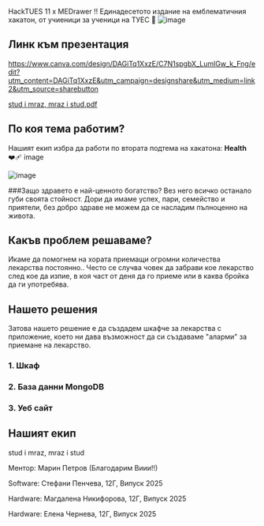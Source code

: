 HackTUES 11 x MEDrawer !!
Единадесетото издание на емблематичния хакатон, от учиеници за ученици на ТУЕС 💓
![image](https://github.com/user-attachments/assets/c5d06abc-1f9b-4b9d-a303-0b356c4ee6e4)


## Линк към презентация
https://www.canva.com/design/DAGiTq1XxzE/C7N1spgbX_LumlGw_k_Fng/edit?utm_content=DAGiTq1XxzE&utm_campaign=designshare&utm_medium=link2&utm_source=sharebutton

[stud i mraz, mraz i stud.pdf](https://github.com/user-attachments/files/19398436/stud.i.mraz.mraz.i.stud.pdf)

## По коя тема работим?
Нашият екип избра да работи по втората подтема на хакатона: **Health** ❤️‍🩹 image

![image](https://github.com/user-attachments/assets/658ee0fc-86a2-4afb-b34d-d77cc5457385)

###Защо здравето е най-ценното богатство?
Bез него всичко останало губи своята стойност. Дори да имаме успех, пари, семейство и приятели, без добро здраве не можем да се насладим пълноценно на живота.

## Какъв проблем решаваме?
Икаме да помогнем на хората приемащи огромни количества лекарства постоянно.. Често се случва човек да забрави кое лекарство след кое да изпие, в коя част от деня да го приеме или в каква бройка да ги употребява.

## Нашето решения
Затова нашето решение е да създадем шкафче за лекарства с приложение, което ни дава възможност да си създаваме "аларми" за приемане на лекарство.

### 1. Шкаф

### 2. База данни MongoDB

### 3. Уеб сайт

## Нашият екип
stud i mraz, mraz i stud

Ментор: Марин Петров (Благодарим Виии!!)

Software: Стефани Пенчева, 12Г, Випуск 2025

Hardware: Магдалена Никифорова, 12Г, Випуск 2025

Hardware: Елена Чернева, 12Г, Випуск 2025
